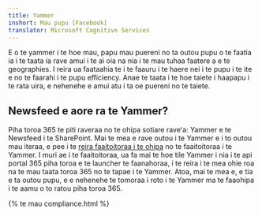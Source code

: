 ```yaml
---
title: Yammer
inshort: Mau pupu [Facebook]
translator: Microsoft Cognitive Services
---
```


E o te yammer i te hoe mau, papu mau puereni no ta outou pupu o te faatia ia i te taata ia rave amui i te ai oia na nia i te mau tuhaa faatere a e te geographies. I reira ua faataahia te i te faauru i te haere nei i te pupu i te ite e no te faarahi i te pupu efficiency. Anae te taata i te hoe taiete i haapapu i te rata uira, e nehenehe e amui atu i ta oe puereni no te taiete.

## Newsfeed e aore ra te Yammer?
Piha toroa 365 te piti raveraa no te ohipa sotiare raveʻa: Yammer e te Newsfeed i te SharePoint. Mai te mea e rave outou i te Yammer e i to outou mau iteraa, e pee i te [reira faaitoitoraa i te ohipa](https://support.office.com/en-us/article/Enterprise-Activation-process-4f924c74-87d2-49d0-a4f6-cba3ce2b0e7c) no te faaitoitoraa i te Yammer. I muri ae i te faaitoitoraa, ua fa mai te hoe tile Yammer i nia i te api portal 365 piha toroa e te launcher te faanahoraa, i te reira i te mea ohie roa na te mau taata toroa 365 no te tapae i te Yammer. Atoa, mai te mea e, e tia e ta outou pupu, e e nehenehe te tomoraa i roto i te Yammer ma te faaohipa i te aamu o to ratou piha toroa 365.

{% te mau compliance.html %}

